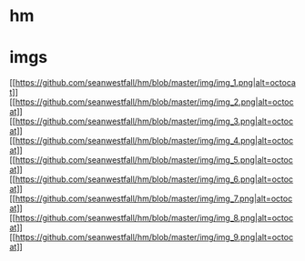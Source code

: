 # hm

# imgs
[[https://github.com/seanwestfall/hm/blob/master/img/img_1.png|alt=octocat]]
[[https://github.com/seanwestfall/hm/blob/master/img/img_2.png|alt=octocat]]
[[https://github.com/seanwestfall/hm/blob/master/img/img_3.png|alt=octocat]]
[[https://github.com/seanwestfall/hm/blob/master/img/img_4.png|alt=octocat]]
[[https://github.com/seanwestfall/hm/blob/master/img/img_5.png|alt=octocat]]
[[https://github.com/seanwestfall/hm/blob/master/img/img_6.png|alt=octocat]]
[[https://github.com/seanwestfall/hm/blob/master/img/img_7.png|alt=octocat]]
[[https://github.com/seanwestfall/hm/blob/master/img/img_8.png|alt=octocat]]
[[https://github.com/seanwestfall/hm/blob/master/img/img_9.png|alt=octocat]]
